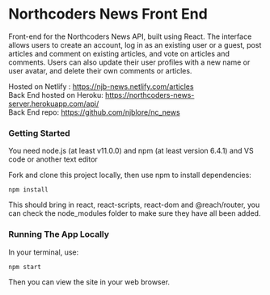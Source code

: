 # Northcoders News Front End

Front-end for the Northcoders News API, built using React.
The interface allows users to create an account, log in as an existing user or a guest, post articles and comment on existing articles, and vote on articles and comments. Users can also update their user profiles with a new name or user avatar, and delete their own comments or articles.

Hosted on Netlify : https://njb-news.netlify.com/articles  
Back End hosted on Heroku: https://northcoders-news-server.herokuapp.com/api/  
Back End repo: https://github.com/njblore/nc_news

### Getting Started

You need node.js (at least v11.0.0) and npm (at least version 6.4.1) and VS code or another text editor

Fork and clone this project locally, then use npm to install dependencies:

```
npm install
```

This should bring in react, react-scripts, react-dom and @reach/router, you can check the node_modules folder to make sure they have all been added.

### Running The App Locally

In your terminal, use:

```
npm start
```

Then you can view the site in your web browser.
